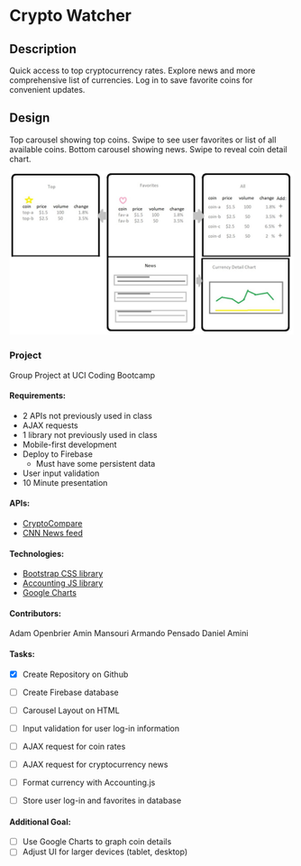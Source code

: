 # Crypto Watcher

## Description
Quick access to top cryptocurrency rates. Explore news and more comprehensive list of currencies. Log in to save favorite coins for convenient updates.

## Design
Top carousel showing top coins. Swipe to see user favorites or list of all available coins. Bottom carousel showing news. Swipe to reveal coin detail chart.

![App Wireframe](assets/images/wireframe.jpg)

### Project
Group Project at UCI Coding Bootcamp

#### Requirements:
- 2 APIs not previously used in class
- AJAX requests
- 1 library not previously used in class
- Mobile-first development
- Deploy to Firebase
  - Must have some persistent data
- User input validation
- 10 Minute presentation

#### APIs: 
- [CryptoCompare](https://min-api.cryptocompare.com/)
- [CNN News feed](https://newsapi.org/s/cnn-api)

#### Technologies: 
- [Bootstrap CSS library](https://getbootstrap.com/)
- [Accounting JS library](https://openexchangerates.github.io/accounting.js/)
- [Google Charts](https://google-developers.appspot.com/chart/interactive/docs/)

#### Contributors:
Adam Openbrier
Amin Mansouri
Armando Pensado
Daniel Amini

#### Tasks:
- [x] Create Repository on Github
- [ ] Create Firebase database
- [ ] Carousel Layout on HTML
- [ ] Input validation for user log-in information
- [ ] AJAX request for coin rates
- [ ] AJAX request for cryptocurrency news
- [ ] Format currency with Accounting.js
- [ ] Store user log-in and favorites in database


#### Additional Goal:
- [ ] Use Google Charts to graph coin details 
- [ ] Adjust UI for larger devices (tablet, desktop)